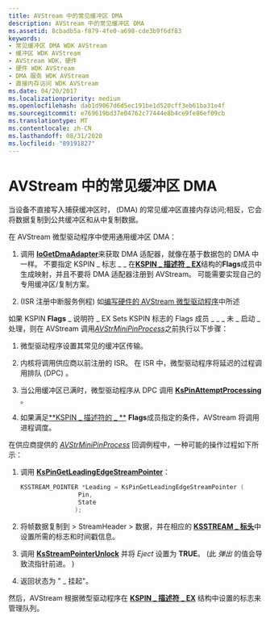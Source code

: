 ```yaml
---
title: AVStream 中的常见缓冲区 DMA
description: AVStream 中的常见缓冲区 DMA
ms.assetid: 8cbadb5a-f879-4fe0-a698-cde3b9f6df83
keywords:
- 常见缓冲区 DMA WDK AVStream
- 缓冲区 WDK AVStream
- AVStream WDK，硬件
- 硬件 WDK AVStream
- DMA 服务 WDK AVStream
- 直接内存访问 WDK AVStream
ms.date: 04/20/2017
ms.localizationpriority: medium
ms.openlocfilehash: dab1d9067d6d5ec191be1d520cff3eb61ba31e4f
ms.sourcegitcommit: e769619bd37e04762c77444e8b4ce9fe86ef09cb
ms.translationtype: MT
ms.contentlocale: zh-CN
ms.lasthandoff: 08/31/2020
ms.locfileid: "89191827"
---
```

# <a name="common-buffer-dma-in-avstream"></a>AVStream 中的常见缓冲区 DMA





当设备不直接写入捕获缓冲区时， (DMA) 的常见缓冲区直接内存访问;相反，它会将数据复制到公共缓冲区和从中复制数据。

在 AVStream 微型驱动程序中使用通用缓冲区 DMA：

1.  调用 [**IoGetDmaAdapter**](/windows-hardware/drivers/ddi/wdm/nf-wdm-iogetdmaadapter)来获取 DMA 适配器，就像在基于数据包的 DMA 中一样。 不要指定 KSPIN \_ 标志 \_ \_ 在[**KSPIN \_ 描述符 \_ EX**](/windows-hardware/drivers/ddi/ks/ns-ks-_kspin_descriptor_ex)结构的**Flags**成员中生成映射，并且不要将 DMA 适配器注册到 AVStream。 可能需要实现自己的专用缓冲区/复制方案。

2.   (ISR 注册中断服务例程) 如[编写硬件的 AVStream 微型驱动程序](writing-avstream-minidrivers-for-hardware.md)中所述

如果 KSPIN **Flags** \_ 说明符 \_ EX Sets KSPIN 标志的 Flags 成员 \_ \_ \_ 未 \_ 启动 \_ 处理，则在 AVStream 调用[*AVStrMiniPinProcess*](/windows-hardware/drivers/ddi/ks/nc-ks-pfnkspin)之前执行以下步骤：

1.  微型驱动程序设置其常见的缓冲区传输。

2.  内核将调用供应商以前注册的 ISR。 在 ISR 中，微型驱动程序将延迟的过程调用排队 (DPC) 。

3.  当公用缓冲区已满时，微型驱动程序从 DPC 调用 [**KsPinAttemptProcessing**](/windows-hardware/drivers/ddi/ks/nf-ks-kspinattemptprocessing) 。

4.  如果满足[**KSPIN \_ 描述符的 \_ **](/windows-hardware/drivers/ddi/ks/ns-ks-_kspin_descriptor_ex) **Flags**成员指定的条件，AVStream 将调用进程调度。

在供应商提供的 [*AVStrMiniPinProcess*](/windows-hardware/drivers/ddi/ks/nc-ks-pfnkspin) 回调例程中，一种可能的操作过程如下所示：

1.  调用 [**KsPinGetLeadingEdgeStreamPointer**](/windows-hardware/drivers/ddi/ks/nf-ks-kspingetleadingedgestreampointer)：

    ```cpp
    KSSTREAM_POINTER *Leading = KsPinGetLeadingEdgeStreamPointer (
                    Pin,
                    State
                   );
    ```

2.  将帧数据复制到 &gt; StreamHeader &gt; 数据，并在相应的 [**KSSTREAM \_ 标头**](/windows-hardware/drivers/ddi/ks/ns-ks-ksstream_header)中设置所需的标志和时间戳信息。

3.  调用 [**KsStreamPointerUnlock**](/windows-hardware/drivers/ddi/ks/nf-ks-ksstreampointerunlock) 并将 *Eject* 设置为 **TRUE**。  (此 *弹出* 的值会导致流指针前进。 ) 

4.  返回状态为 " \_ 挂起"。

然后，AVStream 根据微型驱动程序在 [**KSPIN \_ 描述符 \_ EX**](/windows-hardware/drivers/ddi/ks/ns-ks-_kspin_descriptor_ex) 结构中设置的标志来管理队列。

 

